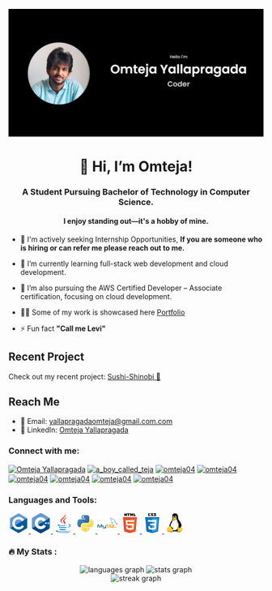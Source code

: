 <!--


### Hi there 👋
**omteja04/omteja04** is a ✨ _special_ ✨ repository because its `README.md` (this file) appears on your GitHub profile.

Here are some ideas to get you started:

- 🔭 I’m currently working on ...
- 🌱 I’m currently learning ...
- 👯 I’m looking to collaborate on ...
- 🤔 I’m looking for help with ...
- 💬 Ask me about ...
- 📫 How to reach me: ...
- 😄 Pronouns: ...
- ⚡ Fun fact: ...
-->
 <!-- cSpell:disable -->
![Omteja Yallapragada](teja.png)
<h1 align="center"> 👋 Hi, I’m Omteja!</h1>
<h3 align="center">A Student Pursuing Bachelor of Technology in Computer Science.</h3>
<h4 align="center">I enjoy standing out—it's a hobby of mine.</h4>

<!-- <p align="left"> <img src="https://komarev.com/ghpvc/?username=omteja04&label=Profile%20views&color=0e75b6&style=flat" alt="omteja04" /> </p> -->

- 🔎 I'm actively seeking Internship Opportunities, **If you are someone who is hiring or can refer me please reach out to me.**

- 🌱 I’m currently learning full-stack web development and cloud development.

- 🚀 I’m also pursuing the AWS Certified Developer – Associate certification, focusing on cloud development.

- 👨‍💻 Some of my work is showcased here [Portfolio](https://omteja04.github.io/my-portfolio)

- ⚡ Fun fact **"Call me Levi"**

## Recent Project

Check out my recent project: [Sushi-Shinobi 🍣](https://github.com/omteja04/sushi-shinobi)

## Reach Me

- 📧 Email: [yallapragadaomteja@gmail.com.com](mailto:yallapragadaomteja@gmail.com.com)
- 💼 LinkedIn: [Omteja Yallapragada](https://www.linkedin.com/in/omteja)

<h3 align="left">Connect with me:</h3>

<p align="left">
<a href="https://www.linkedin.com/in/omteja/" target="blank"><img align="center" src="https://raw.githubusercontent.com/rahuldkjain/github-profile-readme-generator/master/src/images/icons/Social/linked-in-alt.svg" alt="Omteja Yallapragada" height="30" width="40" /></a>
<a href="https://instagram.com/a_boy_called_teja" target="blank"><img align="center" src="https://raw.githubusercontent.com/rahuldkjain/github-profile-readme-generator/master/src/images/icons/Social/instagram.svg" alt="a_boy_called_teja" height="30" width="40" /></a>
<a href="https://www.codechef.com/users/omteja04" target="blank"><img align="center" src="https://cdn.jsdelivr.net/npm/simple-icons@3.1.0/icons/codechef.svg" alt="omteja04" height="30" width="40" /></a>
<a href="https://www.hackerrank.com/omteja04" target="blank"><img align="center" src="https://raw.githubusercontent.com/rahuldkjain/github-profile-readme-generator/master/src/images/icons/Social/hackerrank.svg" alt="omteja04" height="30" width="40" /></a>
<a href="https://codeforces.com/profile/omteja04" target="blank"><img align="center" src="https://raw.githubusercontent.com/rahuldkjain/github-profile-readme-generator/master/src/images/icons/Social/codeforces.svg" alt="omteja04" height="30" width="40" /></a>
<a href="https://www.leetcode.com/omteja04" target="blank"><img align="center" src="https://raw.githubusercontent.com/rahuldkjain/github-profile-readme-generator/master/src/images/icons/Social/leet-code.svg" alt="omteja04" height="30" width="40" /></a>
<a href="https://auth.geeksforgeeks.org/user/omteja04" target="blank"><img align="center" src="https://raw.githubusercontent.com/rahuldkjain/github-profile-readme-generator/master/src/images/icons/Social/geeks-for-geeks.svg" alt="omteja04" height="30" width="40" /></a>
<a href="https://atcoder.jp/users/omteja04" target="blank"><img align="center" src="https://img.atcoder.jp/assets/top/img/logo_bk.svg" alt="omteja04" height="30" width="40" /></a>

<!-- <a href="https://www.hackerearth.com/@omteja04" target="blank"><img align="center" src="https://raw.githubusercontent.com/rahuldkjain/github-profile-readme-generator/master/src/images/icons/Social/hackerearth.svg" alt="@omteja04" height="30" width="40" /></a> -->
</p>

<h3 align="left">Languages and Tools:</h3>
<!-- <p align="left"> <a href="https://www.gnu.org/software/bash/" target="_blank" rel="noreferrer"> <img src="https://www.vectorlogo.zone/logos/gnu_bash/gnu_bash-icon.svg" alt="bash" width="40" height="40"/> </a> -->
 <a href="https://www.cprogramming.com/" target="_blank" rel="noreferrer"> <img src="https://raw.githubusercontent.com/devicons/devicon/master/icons/c/c-original.svg" alt="c" width="40" height="40"/> </a>
<a href="https://www.w3schools.com/cpp/" target="_blank" rel="noreferrer"> <img src="https://raw.githubusercontent.com/devicons/devicon/master/icons/cplusplus/cplusplus-original.svg" alt="cplusplus" width="40" height="40"/>
<a href="https://www.w3schools.com/java/" target="_blank" rel="noreferrer"> <img src="https://raw.githubusercontent.com/devicons/devicon/master/icons/java/java-original.svg" alt="cplusplus" width="40" height="40"/>
</a>
<a href="https://www.python.org" target="_blank" rel="noreferrer"> <img src="https://raw.githubusercontent.com/devicons/devicon/master/icons/python/python-original.svg" alt="python" width="40" height="40"/> </a>
 <a href="https://www.mysql.com/" target="_blank" rel="noreferrer"> <img src="https://raw.githubusercontent.com/devicons/devicon/master/icons/mysql/mysql-original-wordmark.svg" alt="mysql" width="40" height="40"/> </a>
<a href="https://www.w3.org/html/" target="_blank" rel="noreferrer"> <img src="https://raw.githubusercontent.com/devicons/devicon/master/icons/html5/html5-original-wordmark.svg" alt="html5" width="40" height="40"/> </a>
<a href="https://www.w3schools.com/css/" target="_blank" rel="noreferrer"> <img src="https://raw.githubusercontent.com/devicons/devicon/master/icons/css3/css3-original-wordmark.svg" alt="css3" width="40" height="40"/> </a>
<a href="https://www.linux.org/" target="_blank" rel="noreferrer"> <img src="https://raw.githubusercontent.com/devicons/devicon/master/icons/linux/linux-original.svg" alt="linux" width="40" height="40"/> </a>

</p>

###

<!-- <details>
<summary> -->

### 🔥 My Stats :

<!-- </summary> -->

<div align="center">
  <img src="https://github-readme-stats.vercel.app/api/top-langs?username=omteja04&locale=en&hide_title=false&layout=compact&card_width=320&langs_count=6&theme=dark&hide_border=false" height="150" alt="languages graph"  />
  <img src="https://github-readme-stats.vercel.app/api?username=omteja04&hide_title=false&hide_rank=false&show_icons=true&include_all_commits=false&count_private=false&disable_animations=false&theme=dark&locale=en&hide_border=false" height="150" alt="stats graph"  />
</div>

<div align="center">
  <img src="https://streak-stats.demolab.com?user=omteja04&locale=en&mode=daily&theme=dark&hide_border=false&border_radius=5&order=3" height="220" alt="streak graph"  />
</div>

###

<!-- </details> -->

<!-- <br clear="both">

<img src="https://raw.githubusercontent.com/omteja04/omteja04/output/snake.svg" alt="Snake animation" />

### -->
